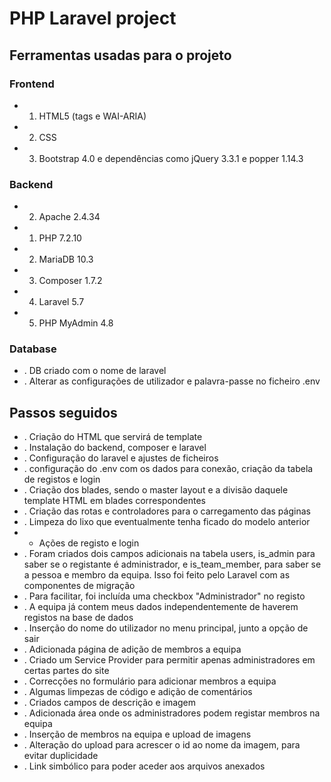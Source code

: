 # PHP Laravel project

## Ferramentas usadas para o projeto

### Frontend
* 1. HTML5 (tags e WAI-ARIA)
* 2. CSS
* 3. Bootstrap 4.0 e dependências como jQuery 3.3.1 e popper 1.14.3

### Backend
* 2. Apache 2.4.34
* 1. PHP 7.2.10
* 2. MariaDB 10.3
* 3. Composer 1.7.2
* 4. Laravel 5.7
* 5. PHP MyAdmin 4.8

### Database
* . DB criado com o nome de laravel
* . Alterar as configurações de utilizador e palavra-passe no ficheiro .env

## Passos seguidos
* . Criação do HTML que servirá de template
* . Instalação do backend, composer e laravel
* . Configuração do laravel e ajustes de ficheiros
* . configuração do .env com os dados para conexão, criação da tabela de registos e login
* . Criação dos blades, sendo o master layout e a divisão daquele template HTML em blades correspondentes
* . Criação das rotas e controladores para o carregamento das páginas
* . Limpeza do lixo que eventualmente tenha ficado do modelo anterior
* - Ações de registo e login
* . Foram criados dois campos adicionais na tabela users, is_admin para saber se o registante é administrador, e is_team_member, para saber se a pessoa e membro da equipa. Isso foi feito pelo Laravel com as componentes de migração
* . Para facilitar, foi incluída uma checkbox "Administrador" no registo
* . A equipa já contem meus dados independentemente de haverem registos na base de dados
* . Inserção do nome do utilizador no menu principal, junto a opção de sair
* . Adicionada página de adição de membros a equipa
* . Criado um Service Provider para permitir apenas administradores em certas partes do site
* . Correcções no formulário para adicionar membros a equipa
* . Algumas limpezas de código e adição de comentários
* . Criados campos de descrição e imagem
* . Adicionada área onde os administradores podem registar membros na equipa
* . Inserção de membros na equipa e upload de imagens
* . Alteração do upload para acrescer o id ao nome da imagem, para evitar duplicidade
* . Link simbólico para poder aceder aos arquivos anexados
